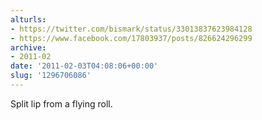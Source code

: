 ```yaml
---
alturls:
- https://twitter.com/bismark/status/33013837623984128
- https://www.facebook.com/17803937/posts/826624296299
archive:
- 2011-02
date: '2011-02-03T04:08:06+00:00'
slug: '1296706086'
---
```


Split lip from a flying roll.


